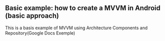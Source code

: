 ## Basic example: how to create a MVVM in Android<br>(basic approach)

This is a basis example of MVVM using Architecture Components and Repository(Google Docs Exemple)<br>

